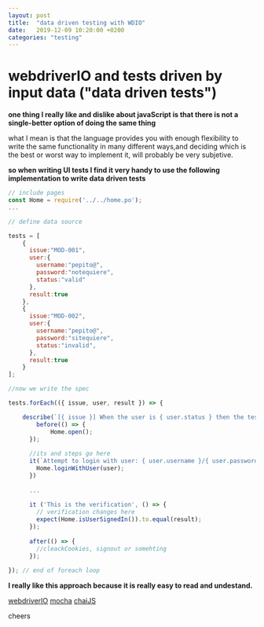 ```yaml
---
layout: post
title:  "data driven testing with WDIO"
date:   2019-12-09 10:20:00 +0200
categories: "testing"
---
```

# webdriverIO and tests driven by input data ("data driven tests")
**one thing I really like and dislike about javaScript is that there is not a single-better option of doing the same thing**
 
what I mean is that the language provides you with enough flexibility to write the same functionality in many different ways,and deciding which is the best or worst way to implement it, will probably be very subjetive. 

**so when writing UI tests I find it very handy to use the following implementation to write data driven tests**

```javascript
// include pages
const Home = require('../../home.po');
...

// define data source

tests = [
  	{
      issue:"MOD-001",
      user:{
        username:"pepito@",
        password:"notequiere",
        status:"valid"
      },
      result:true
    },
    {
      issue:"MOD-002",
      user:{
        username:"pepito@",
        password:"sitequiere",
        status:"invalid",
      },
      result:true
    }
];

//now we write the spec

tests.forEach(({ issue, user, result }) => {

  	describe(`[{ issue }] When the user is { user.status } then the tests result should be { result }`, () => {
  		before(() => {
    		Home.open();
  	  });
      
      //its and steps go here
      it(`Attempt to login with user: { user.username }/{ user.password }`, () => {
        Home.loginWithUser(user);
      })
      
      ...
      
      it ('This is the verification', () => {
        // verification changes here
        expect(Home.isUserSignedIn()).to.equal(result);
      });
      
      after(() => {
        //cleackCookies, signout or somehting
      });
      
}); // end of foreach loop
```

**I really like this approach because it is really easy to read and undestand.** 

[webdriverIO](https://webdriver.io/)
[mocha](https://mochajs.org/)
[chaiJS](https://www.chaijs.com/)

cheers